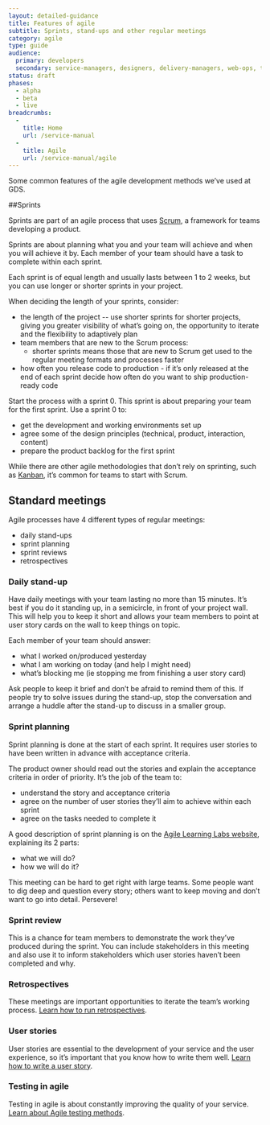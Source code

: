 ```yaml
---
layout: detailed-guidance
title: Features of agile
subtitle: Sprints, stand-ups and other regular meetings
category: agile
type: guide
audience:
  primary: developers
  secondary: service-managers, designers, delivery-managers, web-ops, tech-archs, performance-analysts, user-researchers, qa, content-designers
status: draft
phases:
  - alpha
  - beta
  - live
breadcrumbs:
  -
    title: Home
    url: /service-manual
  -
    title: Agile
    url: /service-manual/agile
---
```


Some common features of the agile development methods we’ve used at GDS.

##Sprints

Sprints are part of an agile process that uses [Scrum](https://en.wikipedia.org/wiki/Scrum_(development)), a framework for teams developing a product.

Sprints are about planning what you and your team will achieve and when you will achieve it by. Each member of your team should have a task to complete within each sprint.

Each sprint is of equal length and usually lasts between 1 to 2 weeks, but you can use longer or shorter sprints in your project.

When deciding the length of your sprints, consider:

* the length of the project -- use shorter sprints for shorter projects, giving you greater visibility of what’s going on, the opportunity to iterate and the flexibility to adaptively plan
* team members that are new to the Scrum process:
    * shorter sprints means those that are new to Scrum get used to the regular meeting formats and processes faster
* how often you release code to production  - if it’s only released at the end of each sprint decide how often do you want to ship production-ready code

Start the process with a sprint 0. This sprint is about preparing your team for the first sprint. Use a sprint 0 to:

* get the development and working environments set up
* agree some of the design principles (technical, product, interaction, content)
* prepare the product backlog for the first sprint

While there are other agile methodologies that don’t rely on sprinting, such
as [Kanban](https://en.wikipedia.org/wiki/Kanban_(development)), it’s common
for teams to start with Scrum.

## Standard meetings

Agile processes have 4 different types of regular meetings:

* daily stand-ups
* sprint planning
* sprint reviews
* retrospectives

### Daily stand-up

Have daily meetings with your team lasting no more than 15 minutes. It’s best if you do it standing up, in a semicircle, in front of your project wall. This will help you to keep it short and allows your team members to point at user story cards on the wall to keep things on topic.

Each member of your team should answer:

* what I worked on/produced yesterday
* what I am working on today (and help I might need)
* what’s blocking me (ie stopping me from finishing a user story card)

Ask people to keep it brief and don’t be afraid to remind them of this. If people try to solve issues during the stand-up, stop the conversation and arrange a huddle after the stand-up to discuss in a smaller group.

### Sprint planning

Sprint planning is done at the start of each sprint. It requires user stories to have been written in advance with acceptance criteria.

The product owner should read out the stories and explain the acceptance criteria in order of priority. It’s the job of the team to:

* understand the story and acceptance criteria
* agree on the number of user stories they’ll aim to achieve within each sprint
* agree on the tasks needed to complete it

A good description of sprint planning is on the [Agile Learning Labs website](http://www.agilelearninglabs.com/resources/scrum-introduction/), explaining its 2 parts:

* what we will do?
* how we will do it?

This meeting can be hard to get right with large teams. Some people want to
dig deep and question every story; others want to keep moving and don’t want
to go into detail. Persevere!

### Sprint review

This is a chance for team members to demonstrate the work they’ve produced during the sprint. You can include stakeholders in this meeting and also use it to inform stakeholders which user stories haven’t been completed and why.

### Retrospectives
These meetings are important opportunities to iterate the team’s working process. [Learn how to run retrospectives](/service-manual/agile/running-retrospectives.html).

### User stories
User stories are essential to the development of your service and the user experience, so it’s important that you know how to write them well. [Learn how to write a user story](/service-manual/agile/writing-user-stories.html).

### Testing in agile
Testing in agile is about constantly improving the quality of your service. [Learn about Agile testing methods](/service-manual/making-software/testing-in-agile.html).
